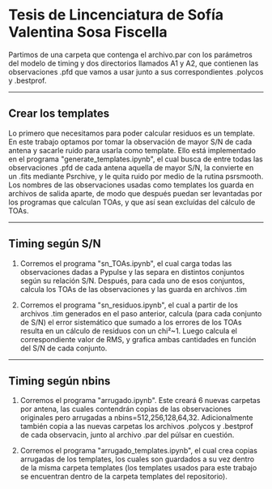 # Tesis de Lincenciatura de Sofía Valentina Sosa Fiscella

Partimos de una carpeta que contenga el archivo.par con los parámetros del modelo de timing y dos directorios llamados A1 y A2, que contienen las observaciones .pfd que vamos a usar junto a sus correspondientes .polycos y .bestprof.

-----------------------------
Crear los templates
-----------------------------

Lo primero que necesitamos para poder calcular residuos es un template. En este trabajo optamos por tomar la observación de mayor S/N de cada antena y sacarle ruido para usarla como template. Ello está implementado en el programa "generate_templates.ipynb", el cual busca de entre todas las observaciones .pfd de cada antena aquella de mayor S/N, la convierte en un .fits mediante Psrchive, y le quita ruido por medio de la rutina psrsmooth. Los nombres de las observaciones usadas como templates los guarda en archivos de salida aparte, de modo que después puedan ser levantadas por los programas que calculan TOAs, y que así sean excluídas del cálculo de TOAs.

-----------------------------
Timing según S/N
-----------------------------

1) Corremos el programa "sn_TOAs.ipynb", el cual carga todas las observaciones dadas a Pypulse y las separa en distintos conjuntos según su relación S/N. Después, para cada uno de esos conjuntos, calcula los TOAs de las observaciones y las guarda en archivos .tim

2) Corremos el programa "sn_residuos.ipynb", el cual a partir de los archivos .tim generados en el paso anterior, calcula (para cada conjunto de S/N) el error sistemático que sumado a los errores de los TOAs resulta en un cálculo de residuos con un chi²~1. Luego calcula el correspondiente valor de RMS, y grafica ambas cantidades en función del S/N de cada conjunto.


-----------------------------
Timing según nbins
-----------------------------

1) Corremos el programa "arrugado.ipynb". Este creará 6 nuevas carpetas por antena, las cuales contendrán copias de las observaciones originales pero arrugadas a nbins=512,256,128,64,32. Adicionalmente también copia a las nuevas carpetas los archivos .polycos y .bestprof de cada observacin, junto al archivo .par del púlsar en cuestión.

2) Corremos el programa "arrugado_templates.ipynb", el cual crea copias arrugadas de los templates, los cuales son guardados a su vez dentro de la misma carpeta templates (los templates usados para este trabajo se encuentran dentro de la carpeta templates del repositorio).
